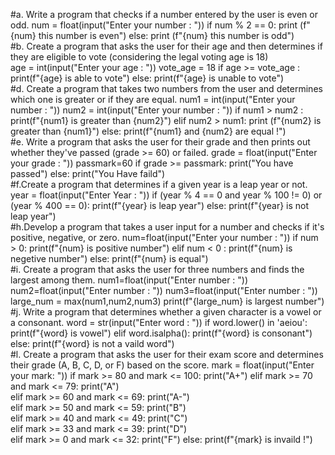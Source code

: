 #a. Write a program that checks if a number entered by the user is even or odd.
num = float(input("Enter your number : "))
if num % 2 == 0:
    print (f"{num} this number is even")
else:
    print (f"{num} this number is odd")  
#b. Create a program that asks the user for their age and then determines if they are eligible to vote (considering the legal voting age is 18)    
age = int(input("Enter your age : "))
vote_age = 18
if age >= vote_age :
    print(f"{age} is able to vote")
else:
    print(f"{age} is unable to vote")    
#d. Create a program that takes two numbers from the user and determines which one is greater or if they are equal.
num1 = int(input("Enter your number : "))
num2 = int(input("Enter your number : "))
if num1 > num2 :
    print(f"{num1} is greater than {num2}")
elif num2 > num1:
    print (f"{num2} is greater than {num1}")
else:
    print(f"{num1} and {num2} are equal !")       
#e. Write a program that asks the user for their grade and then prints out whether they've passed (grade >= 60) or failed.
grade = float(input("Enter your grade : "))
passmark=60
if grade >= passmark:
    print("You have passed")
else:
    print("You Have faild")    
#f.Create a program that determines if a given year is a leap year or not.
year = float(input("Enter Year : "))
if (year % 4 == 0 and year % 100 != 0) or (year % 400 == 0):
    print(f"{year} is leap year")
else:
    print(f"{year} is not leap year")    
#h.Develop a program that takes a user input for a number and checks if it's positive, negative, or zero.
num=float(input("Enter your number : "))
if num > 0:
    print(f"{num} is positive number")
elif num < 0 :
    print(f"{num} is negetive number")
else:
    print(f"{num} is equal")        
#i. Create a program that asks the user for three numbers and finds the largest among them.
num1=float(input("Enter number : "))
num2=float(input("Enter number : "))
num3=float(input("Enter number : "))
large_num = max(num1,num2,num3)
print(f"{large_num} is largest number")
#j. Write a program that determines whether a given character is a vowel or a consonant.
word = str(input("Enter word : "))
if word.lower() in 'aeiou':
    print(f"{word} is vowel")
elif word.isalpha():
    print(f"{word} is consonant")
else:
    print(f"{word} is not a vaild word")        
#l. Create a program that asks the user for their exam score and determines their grade (A, B, C, D, or F) based on the score.
mark = float(input("Enter your mark: "))
if mark >= 80 and mark <= 100:
    print("A+")
elif mark >= 70 and mark <= 79:
    print("A")    
elif mark >= 60 and mark <= 69:
    print("A-")    
elif mark >= 50 and mark <= 59:
    print("B")    
elif mark >= 40 and mark <= 49:
    print("C")    
elif mark >= 33 and mark <= 39:
    print("D")    
elif mark >= 0 and mark <= 32:
    print("F")
else:
    print(f"{mark} is invaild !")        


    


  
